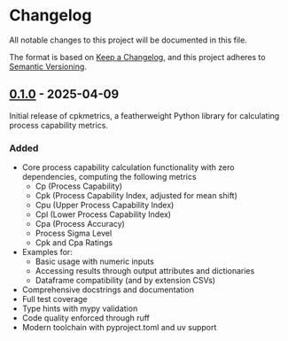 # Changelog

All notable changes to this project will be documented in this file.

The format is based on [Keep a Changelog](https://keepachangelog.com/en/1.0.0/),
and this project adheres to [Semantic Versioning](https://semver.org/spec/v2.0.0.html).

## [0.1.0] - 2025-04-09

Initial release of cpkmetrics, a featherweight Python library for calculating process capability metrics.

### Added
- Core process capability calculation functionality with zero dependencies, computing the following metrics
    - Cp (Process Capability)
    - Cpk (Process Capability Index, adjusted for mean shift)
    - Cpu (Upper Process Capability Index)
    - Cpl (Lower Process Capability Index)
    - Cpa (Process Accuracy)
    - Process Sigma Level
    - Cpk and Cpa Ratings
- Examples for:
    - Basic usage with numeric inputs
    - Accessing results through output attributes and dictionaries
    - Dataframe compatibility (and by extension CSVs)
- Comprehensive docstrings and documentation
- Full test coverage
- Type hints with mypy validation
- Code quality enforced through ruff
- Modern toolchain with pyproject.toml and uv support

[0.1.0]: https://github.com/rosmur/cpkmetrics/releases/tag/v0.1.0